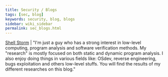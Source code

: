 ```yaml
---
title: Security / Blogs
tags: [sec, blog]
keywords: security, blog, blogs
sidebar: wiki_sidebar
permalink: sec_blogs.html
---
```

[Shell Storm](http://shell-storm.org/) | "I'm just a guy who has a strong interest in low-level computing, program analysis and software verification methods. My "research" is mostly focused on both static and dynamic program analysis. I also enjoy doing things in various fields like: OSdev, reverse engineering, bugs exploitation and others low-level stuffs. You will find the results of my different researches on this blog."

